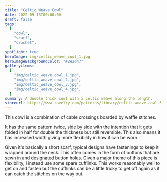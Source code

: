 ```yaml
---
title: "Celtic Weave Cowl"
date: 2022-09-13T00:00:00
draft: false
tags:
  [
    "cowl",
    "scarf",
    "crochet",
  ]
spotlight: true
heroImage: img/celtic_weave_cowl_1.jpg
heroImageBackgroundColor: "#2e2d47"
galleryitems:
  [
    "img/celtic_weave_cowl_1.jpg",
    "img/celtic_weave_cowl_2.jpg",
    "img/celtic_weave_cowl_3.jpg",
    "img/celtic_weave_cowl_4.jpg",
  ]
summary: A double thick cowl with a celtic weave along the length.
storeurl: https://www.ravelry.com/patterns/library/celtic-weave-cowl-5
---
```


This cowl is a combination of cable crossings boarded by waffle stitches.

It has the same pattern twice, side by side with the intention that it gets folded in half for double the thickness but still reversible.
This also means it has increased width giving more flexibility in how it can be worn.

Given it's basically a short scarf, typical designs have fastenings to keep it wrapped around the neck.
This often comes in the form of buttons that are sewn in and designated button holes. Given a major theme of this piece is flexibility, I instead use some spare cufflinks.
This works reasonably well to get on and fasten but the cufflinks can be a little tricky to get off again as it can catch the stitches on the way out.

